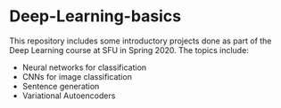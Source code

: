 # Deep-Learning-basics

This repository includes some introductory projects done as part of the Deep Learning course at SFU in Spring 2020. The topics include:
- Neural networks for classification
- CNNs for image classification
- Sentence generation
- Variational Autoencoders
